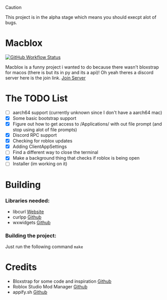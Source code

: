 > [!CAUTION]
> This project is in the alpha stage which means you should execpt alot of bugs.

# Macblox
[![GitHub Workflow Status](https://img.shields.io/github/actions/workflow/status/SomeRandomGuy45/MacBlox/c-cpp.yml?branch=main&label=builds)](https://github.com/SomeRandomGuy45/MacBlox/actions)

Macblox is a funny project i wanted to do because there wasn't bloxstrap for macos (there is but its in py and its a api)!
Oh yeah theres a discord server here is the join link. [Join Server](https://discord.gg/veT7GWJQ6Q)

# The TODO List
- [ ] aarch64 support (currently unknown since I don't have a aarch64 mac)
- [x] Some basic bootstrap support
- [x] Figure out how to get access to /Applications/ with out file prompt (and stop using alot of file prompts)
- [x] Discord RPC support
- [x] Checking for roblox updates
- [x] Adding ClientAppSettings
- [ ] Find a different way to close the terminal
- [x] Make a background thing that checks if roblox is being open
- [ ] Installer (im working on it)

# Building
### Libraries needed:
* libcurl [Website](https://curl.se/libcurl/)
* curlpp [Github](https://github.com/jpbarrette/curlpp/)
* wxwidgets [Github](https://github.com/wxWidgets/wxWidgets)
### Building the project:
Just run the following command
``
make
``

# Credits
* Bloxstrap for some code and inspiration [Github](https://github.com/pizzaboxer/bloxstrap)
* Roblox Studio Mod Manager [Github](https://github.com/MaximumADHD/Roblox-Studio-Mod-Manager)
* appify.sh [Github](https://gist.github.com/advorak/1403124)